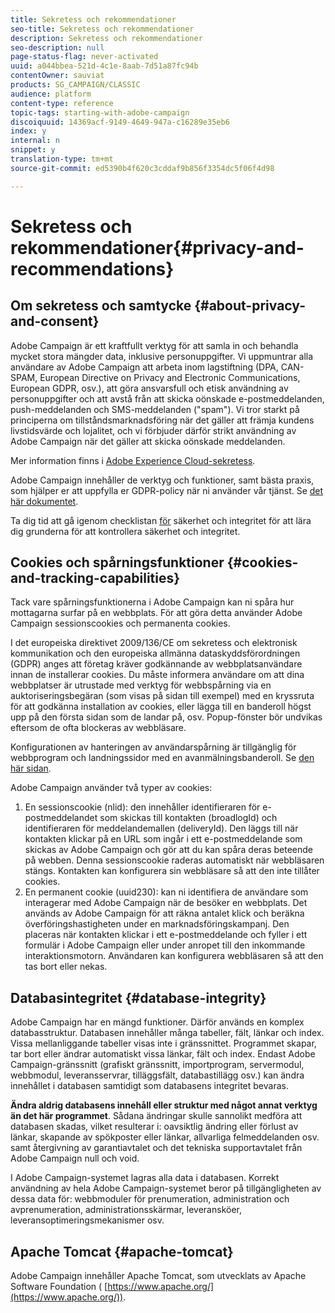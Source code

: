 ```yaml
---
title: Sekretess och rekommendationer
seo-title: Sekretess och rekommendationer
description: Sekretess och rekommendationer
seo-description: null
page-status-flag: never-activated
uuid: a044bbea-521d-4c1e-8aab-7d51a87fc94b
contentOwner: sauviat
products: SG_CAMPAIGN/CLASSIC
audience: platform
content-type: reference
topic-tags: starting-with-adobe-campaign
discoiquuid: 14369acf-9149-4649-947a-c16289e35eb6
index: y
internal: n
snippet: y
translation-type: tm+mt
source-git-commit: ed5390b4f620c3cddaf9b856f3354dc5f06f4d98

---
```



# Sekretess och rekommendationer{#privacy-and-recommendations}

## Om sekretess och samtycke {#about-privacy-and-consent}

Adobe Campaign är ett kraftfullt verktyg för att samla in och behandla mycket stora mängder data, inklusive personuppgifter. Vi uppmuntrar alla användare av Adobe Campaign att arbeta inom lagstiftning (DPA, CAN-SPAM, European Directive on Privacy and Electronic Communications, European GDPR, osv.), att göra ansvarsfull och etisk användning av personuppgifter och att avstå från att skicka oönskade e-postmeddelanden, push-meddelanden och SMS-meddelanden (&quot;spam&quot;). Vi tror starkt på principerna om tillståndsmarknadsföring när det gäller att främja kundens livstidsvärde och lojalitet, och vi förbjuder därför strikt användning av Adobe Campaign när det gäller att skicka oönskade meddelanden.

Mer information finns i [Adobe Experience Cloud-sekretess](https://www.adobe.com/privacy/marketing-cloud.html).

Adobe Campaign innehåller de verktyg och funktioner, samt bästa praxis, som hjälper er att uppfylla er GDPR-policy när ni använder vår tjänst. Se [det här dokumentet](https://docs.campaign.adobe.com/doc/AC/getting_started/EN/ACC_GDPR.html).

Ta dig tid att gå igenom checklistan [för](https://docs.campaign.adobe.com/doc/AC/getting_started/EN/security.html) säkerhet och integritet för att lära dig grunderna för att kontrollera säkerhet och integritet.

## Cookies och spårningsfunktioner {#cookies-and-tracking-capabilities}

Tack vare spårningsfunktionerna i Adobe Campaign kan ni spåra hur mottagarna surfar på en webbplats. För att göra detta använder Adobe Campaign sessionscookies och permanenta cookies.

I det europeiska direktivet 2009/136/CE om sekretess och elektronisk kommunikation och den europeiska allmänna dataskyddsförordningen (GDPR) anges att företag kräver godkännande av webbplatsanvändare innan de installerar cookies. Du måste informera användare om att dina webbplatser är utrustade med verktyg för webbspårning via en auktoriseringsbegäran (som visas på sidan till exempel) med en kryssruta för att godkänna installation av cookies, eller lägga till en banderoll högst upp på den första sidan som de landar på, osv. Popup-fönster bör undvikas eftersom de ofta blockeras av webbläsare.

Konfigurationen av hanteringen av användarspårning är tillgänglig för webbprogram och landningssidor med en avanmälningsbanderoll. Se [den här sidan](../../web/using/web-application-tracking-opt-out.md).

Adobe Campaign använder två typer av cookies:

1. En sessionscookie (nlid): den innehåller identifieraren för e-postmeddelandet som skickas till kontakten (broadlogId) och identifieraren för meddelandemallen (deliveryId). Den läggs till när kontakten klickar på en URL som ingår i ett e-postmeddelande som skickas av Adobe Campaign och gör att du kan spåra deras beteende på webben. Denna sessionscookie raderas automatiskt när webbläsaren stängs. Kontakten kan konfigurera sin webbläsare så att den inte tillåter cookies.
1. En permanent cookie (uuid230): kan ni identifiera de användare som interagerar med Adobe Campaign när de besöker en webbplats. Det används av Adobe Campaign för att räkna antalet klick och beräkna överföringshastigheten under en marknadsföringskampanj. Den placeras när kontakten klickar i ett e-postmeddelande och fyller i ett formulär i Adobe Campaign eller under anropet till den inkommande interaktionsmotorn. Användaren kan konfigurera webbläsaren så att den tas bort eller nekas.

## Databasintegritet {#database-integrity}

Adobe Campaign har en mängd funktioner. Därför används en komplex databasstruktur. Databasen innehåller många tabeller, fält, länkar och index. Vissa mellanliggande tabeller visas inte i gränssnittet. Programmet skapar, tar bort eller ändrar automatiskt vissa länkar, fält och index. Endast Adobe Campaign-gränssnitt (grafiskt gränssnitt, importprogram, servermodul, webbmodul, leveransservrar, tilläggsfält, databastillägg osv.) kan ändra innehållet i databasen samtidigt som databasens integritet bevaras.

**Ändra aldrig databasens innehåll eller struktur med något annat verktyg än det här programmet**. Sådana ändringar skulle sannolikt medföra att databasen skadas, vilket resulterar i: oavsiktlig ändring eller förlust av länkar, skapande av spökposter eller länkar, allvarliga felmeddelanden osv. samt återgivning av garantiavtalet och det tekniska supportavtalet från Adobe Campaign null och void.

I Adobe Campaign-systemet lagras alla data i databasen. Korrekt användning av hela Adobe Campaign-systemet beror på tillgängligheten av dessa data för: webbmoduler för prenumeration, administration och avprenumeration, administrationsskärmar, leveransköer, leveransoptimeringsmekanismer osv.

## Apache Tomcat {#apache-tomcat}

Adobe Campaign innehåller Apache Tomcat, som utvecklats av Apache Software Foundation ( [https://www.apache.org/](https://www.apache.org/)).
